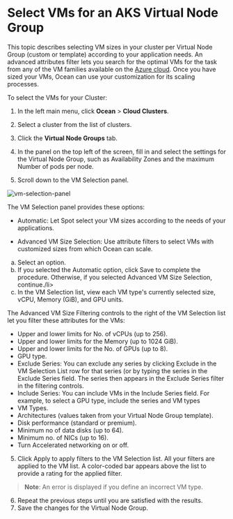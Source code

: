 
#  Select VMs for an AKS Virtual Node Group


This topic describes selecting VM sizes in your cluster per Virtual Node Group (custom or template) according to your application needs. An advanced attributes filter lets you search for the optimal VMs for the task from any of the VM families available on the [Azure cloud](https://learn.microsoft.com/en-us/azure/virtual-machines/sizes/overview?tabs=breakdownseries%2Cgeneralsizelist%2Ccomputesizelist%2Cmemorysizelist%2Cstoragesizelist%2Cgpusizelist%2Cfpgasizelist%2Chpcsizelist). Once you have sized your VMs, Ocean can use your customization for its scaling processes.

To select the VMs for your Cluster:

1. In the left main menu, click **Ocean** > **Cloud Clusters**.

2. Select a cluster from the list of clusters.

3. Click the  **Virtual Node Groups** tab.

4. In the panel on the top left of the screen, fill in and select the settings for the Virtual Node Group, such as Availability Zones and the maximum Number of pods per node.

5. Scroll down to the VM Selection panel.

![vm-selection-panel](https://github.com/spotinst/help/assets/159915991/ea743bc6-0a06-4fa9-a958-7b4410bc7bd3)

The VM Selection panel provides these options:

* Automatic: Let Spot select your VM sizes according to the needs of your applications.

* Advanced VM Size Selection: Use attribute filters to select VMs with customized sizes from which Ocean can scale.

 <ol style="list-style-type: lower-alpha;">
  <li>Select an option.</li>
  <li>If you selected the Automatic option, click Save to complete the procedure. Otherwise, if you selected Advanced VM Size Selection, continue./li>
  <li>In the VM Selection list, view each VM type's currently selected size, vCPU, Memory (GiB), and GPU units. </li>
 </ol>
 
 The Advanced VM Size Filtering controls to the right of the VM Selection list let you filter these attributes for the VMs:
     
  * Upper and lower limits for No. of vCPUs (up to 256).
  * Upper and lower limits for the Memory (up to 1024 GiB).
  * Upper and lower limits for the No. of GPUs (up to 8).
  * GPU type.
  * Exclude Series: You can exclude any series by clicking Exclude in the VM Selection List row for that series (or by typing the series in the Exclude Series field. The series then appears in the Exclude Series filter in the filtering controls.
  * Include Series: You can include VMs in the Include Series field. For example, to select a GPU type, include the series and VM types
  * VM Types.
  * Architectures (values taken from your Virtual Node Group template).
  * Disk performance (standard or premium).
  * Minimum no of data disks (up to 64).
  * Minimum no. of NICs (up to 16).
  * Turn Accelerated networking on or off.


5. Click Apply to apply filters to the VM Selection list. All your filters are applied to the VM list. A color-coded bar appears above the list to provide a rating for the applied filter.

>**Note**: An error is displayed if you define an incorrect VM type.

6. Repeat the previous steps until you are satisfied with the results.
7. Save the changes for the Virtual Node Group.


